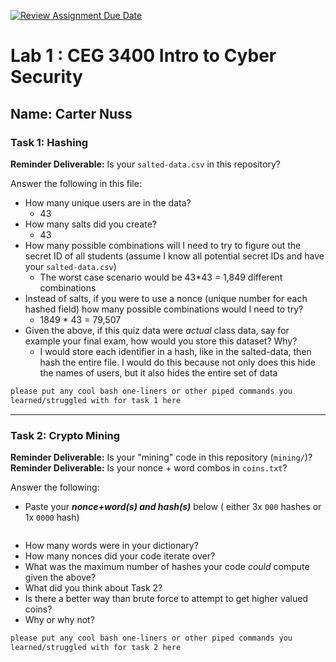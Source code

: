 [![Review Assignment Due Date](https://classroom.github.com/assets/deadline-readme-button-22041afd0340ce965d47ae6ef1cefeee28c7c493a6346c4f15d667ab976d596c.svg)](https://classroom.github.com/a/SPs4PNWX)
# Lab 1 : CEG 3400 Intro to Cyber Security

## Name: Carter Nuss
### Task 1: Hashing

**Reminder Deliverable:** Is your `salted-data.csv` in this repository?

Answer the following in this file:

* How many unique users are in the data?
  - 43
* How many salts did you create?
  - 43
* How many possible combinations will I need to try to figure out the secret ID
  of all students (assume I know all potential secret IDs and have your 
  `salted-data.csv`)
  - The worst case scenario would be 43*43 = 1,849 different combinations
* Instead of salts, if you were to use a nonce (unique number for each hashed
  field) how many possible combinations would I need to try?
  - 1849 * 43 = 79,507
* Given the above, if this quiz data were *actual* class data, say for example
  your final exam, how would you store this dataset?  Why?
  - I would store each identifier in a hash, like in the salted-data, then hash the entire file. I would do this because not only does this hide the names of users, but it also hides the entire set of data

```bash
please put any cool bash one-liners or other piped commands you
learned/struggled with for task 1 here
```

---

### Task 2: Crypto Mining

**Reminder Deliverable:** Is your "mining" code in this repository (`mining/`)?
**Reminder Deliverable:** Is your nonce + word combos in `coins.txt`?

Answer the following:

* Paste your ***nonce+word(s) and hash(s)*** below ( either 3x `000` hashes or 1x `0000`
hash)

```

```

* How many words were in your dictionary?
* How many nonces did your code iterate over?
* What was the maximum number of hashes your code *could* compute given the above?
* What did you think about Task 2?
* Is there a better way than brute force to attempt to get higher valued coins?
* Why or why not?


```bash
please put any cool bash one-liners or other piped commands you
learned/struggled with for task 2 here
```

